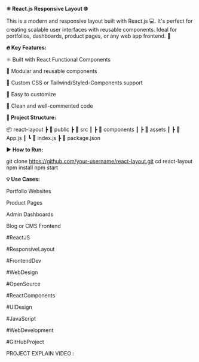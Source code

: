 **⚛️ React.js Responsive Layout 🌐**

This is a modern and responsive layout built with React.js 💻. It's perfect for creating scalable user interfaces with reusable components. Ideal for portfolios, dashboards, product pages, or any web app frontend. 🚀

**🔥 Key Features:**

⚛️ Built with React Functional Components

🧩 Modular and reusable components

🎨 Custom CSS or Tailwind/Styled-Components support

🌈 Easy to customize

🧠 Clean and well-commented code

**📁 Project Structure:**

📦 react-layout
┣ 📂 public
┣ 📂 src
┃ ┣ 📂 components
┃ ┣ 📂 assets
┃ ┣ 📄 App.js
┃ ┗ 📄 index.js
┣ 📄 package.json

**▶️ How to Run:**

git clone https://github.com/your-username/react-layout.git
cd react-layout
npm install
npm start

**💡 Use Cases:**

Portfolio Websites

Product Pages

Admin Dashboards

Blog or CMS Frontend

#ReactJS 

#ResponsiveLayout 

#FrontendDev 

#WebDesign 

#OpenSource 

#ReactComponents 

#UIDesign 

#JavaScript 

#WebDevelopment 

#GitHubProject


PROJECT EXPLAIN VIDEO : 
